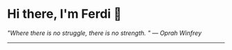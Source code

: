 <h1>Hi there, I'm Ferdi 👋</h1>

<p><em>
  "Where there is no struggle, there is no strength. " — Oprah Winfrey
</em></p>

---
